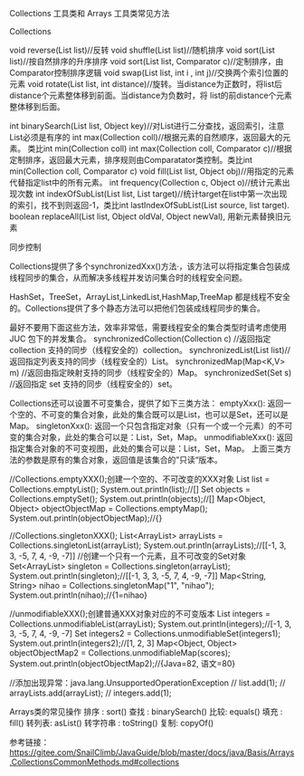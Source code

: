 Collections 工具类和 Arrays 工具类常见方法

Collections

void reverse(List list)//反转
void shuffle(List list)//随机排序
void sort(List list)//按自然排序的升序排序
void sort(List list, Comparator c)//定制排序，由Comparator控制排序逻辑
void swap(List list, int i , int j)//交换两个索引位置的元素
void rotate(List list, int distance)//旋转。当distance为正数时，将list后distance个元素整体移到前面。当distance为负数时，将 list的前distance个元素整体移到后面。

int binarySearch(List list, Object key)//对List进行二分查找，返回索引，注意List必须是有序的
int max(Collection coll)//根据元素的自然顺序，返回最大的元素。 类比int min(Collection coll)
int max(Collection coll, Comparator c)//根据定制排序，返回最大元素，排序规则由Comparatator类控制。类比int min(Collection coll, Comparator c)
void fill(List list, Object obj)//用指定的元素代替指定list中的所有元素。
int frequency(Collection c, Object o)//统计元素出现次数
int indexOfSubList(List list, List target)//统计target在list中第一次出现的索引，找不到则返回-1，类比int lastIndexOfSubList(List source, list target).
boolean replaceAll(List list, Object oldVal, Object newVal), 用新元素替换旧元素

同步控制

Collections提供了多个synchronizedXxx()方法·，该方法可以将指定集合包装成线程同步的集合，从而解决多线程并发访问集合时的线程安全问题。

HashSet，TreeSet，ArrayList,LinkedList,HashMap,TreeMap 都是线程不安全的。Collections提供了多个静态方法可以把他们包装成线程同步的集合。

最好不要用下面这些方法，效率非常低，需要线程安全的集合类型时请考虑使用 JUC 包下的并发集合。
synchronizedCollection(Collection<T>  c) //返回指定 collection 支持的同步（线程安全的）collection。
synchronizedList(List<T> list)//返回指定列表支持的同步（线程安全的）List。
synchronizedMap(Map<K,V> m) //返回由指定映射支持的同步（线程安全的）Map。
synchronizedSet(Set<T> s) //返回指定 set 支持的同步（线程安全的）set。

Collections还可以设置不可变集合，提供了如下三类方法：
emptyXxx(): 返回一个空的、不可变的集合对象，此处的集合既可以是List，也可以是Set，还可以是Map。
singletonXxx(): 返回一个只包含指定对象（只有一个或一个元素）的不可变的集合对象，此处的集合可以是：List，Set，Map。
unmodifiableXxx(): 返回指定集合对象的不可变视图，此处的集合可以是：List，Set，Map。
上面三类方法的参数是原有的集合对象，返回值是该集合的”只读“版本。

//Collections.emptyXXX();创建一个空的、不可改变的XXX对象
List<Object> list = Collections.emptyList();
System.out.println(list);//[]
Set<Object> objects = Collections.emptySet();
System.out.println(objects);//[]
Map<Object, Object> objectObjectMap = Collections.emptyMap();
System.out.println(objectObjectMap);//{}

//Collections.singletonXXX();
List<ArrayList<Integer>> arrayLists = Collections.singletonList(arrayList);
System.out.println(arrayLists);//[[-1, 3, 3, -5, 7, 4, -9, -7]]
//创建一个只有一个元素，且不可改变的Set对象
Set<ArrayList<Integer>> singleton = Collections.singleton(arrayList);
System.out.println(singleton);//[[-1, 3, 3, -5, 7, 4, -9, -7]]
Map<String, String> nihao = Collections.singletonMap("1", "nihao");
System.out.println(nihao);//{1=nihao}

//unmodifiableXXX();创建普通XXX对象对应的不可变版本
List<Integer> integers = Collections.unmodifiableList(arrayList);
System.out.println(integers);//[-1, 3, 3, -5, 7, 4, -9, -7]
Set<Integer> integers2 = Collections.unmodifiableSet(integers1);
System.out.println(integers2);//[1, 2, 3]
Map<Object, Object> objectObjectMap2 = Collections.unmodifiableMap(scores);
System.out.println(objectObjectMap2);//{Java=82, 语文=80}

//添加出现异常：java.lang.UnsupportedOperationException
//        list.add(1);
//        arrayLists.add(arrayList);
//        integers.add(1);

Arrays类的常见操作
排序 : sort()
查找 : binarySearch()
比较: equals()
填充 : fill()
转列表: asList()
转字符串 : toString()
复制: copyOf()


参考链接：https://gitee.com/SnailClimb/JavaGuide/blob/master/docs/java/Basis/Arrays,CollectionsCommonMethods.md#collections